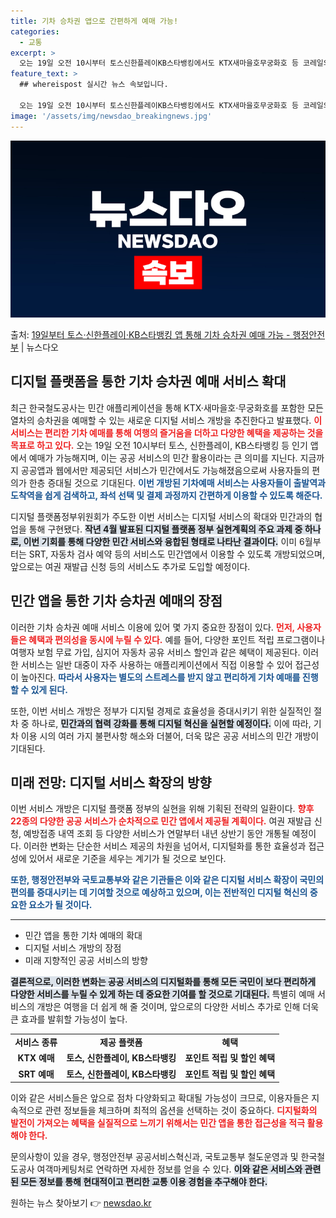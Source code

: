 ```yaml
---
title: 기차 승차권 앱으로 간편하게 예매 가능!
categories:
  - 교통
excerpt: >
  오는 19일 오전 10시부터 토스신한플레이KB스타뱅킹에서도 KTX새마을호무궁화호 등 코레일의 모든 열차 승차…
feature_text: >
  ## whereispost 실시간 뉴스 속보입니다.

  오는 19일 오전 10시부터 토스신한플레이KB스타뱅킹에서도 KTX새마을호무궁화호 등 코레일의 모든 열차 승차…
image: '/assets/img/newsdao_breakingnews.jpg'
---
```


![뉴스다오 속보](/assets/img/newsdao_breakingnews.jpg)

<p>출처: <a href="https://newsdao.kr/2205" rel="dofollow">19일부터 토스·신한플레이·KB스타뱅킹 앱 통해 기차 승차권 예매 가능 - 행정안전부</a> | 뉴스다오</p>

<h2 data-ke-size="size26">디지털 플랫폼을 통한 기차 승차권 예매 서비스 확대</h2>

<p data-ke-size="size16">최근 한국철도공사는 민간 애플리케이션을 통해 KTX·새마을호·무궁화호를 포함한 모든 열차의 승차권을 예매할 수 있는 새로운 디지털 서비스 개방을 추진한다고 발표했다. <b><span style="color: #ee2323;">이 서비스는 편리한 기차 예매를 통해 여행의 즐거움을 더하고 다양한 혜택을 제공하는 것을 목표로 하고 있다.</span></b> 오는 19일 오전 10시부터 토스, 신한플레이, KB스타뱅킹 등 인기 앱에서 예매가 가능해지며, 이는 공공 서비스의 민간 활용이라는 큰 의미를 지닌다. 지금까지 공공앱과 웹에서만 제공되던 서비스가 민간에서도 가능해졌음으로써 사용자들의 편의가 한층 증대될 것으로 기대된다. <b><span style="color: #1a5490;">이번 개방된 기차예매 서비스는 사용자들이 출발역과 도착역을 쉽게 검색하고, 좌석 선택 및 결제 과정까지 간편하게 이용할 수 있도록 해준다.</span></b></p>

<p data-ke-size="size16">디지털 플랫폼정부위원회가 주도한 이번 서비스는 디지털 서비스의 확대와 민간과의 협업을 통해 구현됐다. <b><span style="background-color: #21538527;">작년 4월 발표된 디지털 플랫폼 정부 실현계획의 주요 과제 중 하나로, 이번 기회를 통해 다양한 민간 서비스와 융합된 형태로 나타난 결과이다.</span></b> 이미 6월부터는 SRT, 자동차 검사 예약 등의 서비스도 민간앱에서 이용할 수 있도록 개방되었으며, 앞으로는 여권 재발급 신청 등의 서비스도 추가로 도입할 예정이다.</p>

<h2 data-ke-size="size26">민간 앱을 통한 기차 승차권 예매의 장점</h2>

<p data-ke-size="size16">이러한 기차 승차권 예매 서비스 이용에 있어 몇 가지 중요한 장점이 있다. <b><span style="color: #ee2323;">먼저, 사용자들은 혜택과 편의성을 동시에 누릴 수 있다.</span></b> 예를 들어, 다양한 포인트 적립 프로그램이나 여행자 보험 무료 가입, 심지어 자동차 공유 서비스 할인과 같은 혜택이 제공된다. 이러한 서비스는 일반 대중이 자주 사용하는 애플리케이션에서 직접 이용할 수 있어 접근성이 높아진다. <b><span style="color: #1a5490;">따라서 사용자는 별도의 스트레스를 받지 않고 편리하게 기차 예매를 진행할 수 있게 된다.</span></b></p>

<p data-ke-size="size16">또한, 이번 서비스 개방은 정부가 디지털 경제로 효율성을 증대시키기 위한 실질적인 절차 중 하나로, <b><span style="background-color: #21538527;">민간과의 협력 강화를 통해 디지털 혁신을 실현할 예정이다.</span></b> 이에 따라, 기차 이용 시의 여러 가지 불편사항 해소와 더불어, 더욱 많은 공공 서비스의 민간 개방이 기대된다. </p>

<h2 data-ke-size="size26">미래 전망: 디지털 서비스 확장의 방향</h2>

<p data-ke-size="size16">이번 서비스 개방은 디지털 플랫폼 정부의 실현을 위해 기획된 전략의 일환이다. <b><span style="color: #ee2323;">향후 22종의 다양한 공공 서비스가 순차적으로 민간 앱에서 제공될 계획이다.</span></b> 여권 재발급 신청, 예방접종 내역 조회 등 다양한 서비스가 연말부터 내년 상반기 동안 개통될 예정이다. 이러한 변화는 단순한 서비스 제공의 차원을 넘어서, 디지털화를 통한 효율성과 접근성에 있어서 새로운 기준을 세우는 계기가 될 것으로 보인다.</p>

<p data-ke-size="size16"><b><span style="color: #1a5490;">또한, 행정안전부와 국토교통부와 같은 기관들은 이와 같은 디지털 서비스 확장이 국민의 편의를 증대시키는 데 기여할 것으로 예상하고 있으며, 이는 전반적인 디지털 혁신의 중요한 요소가 될 것이다.</span></b></p>

<hr>

<ul>
  <li>민간 앱을 통한 기차 예매의 확대</li>
  <li>디지털 서비스 개방의 장점</li>
  <li>미래 지향적인 공공 서비스의 방향</li>
</ul>

<p data-ke-size="size16"><b><span style="background-color: #21538527;">결론적으로, 이러한 변화는 공공 서비스의 디지털화를 통해 모든 국민이 보다 편리하게 다양한 서비스를 누릴 수 있게 하는 데 중요한 기여를 할 것으로 기대된다.</span></b> 특별히 예매 서비스의 개방은 여행을 더 쉽게 해 줄 것이며, 앞으로의 다양한 서비스 추가로 인해 더욱 큰 효과를 발휘할 가능성이 높다.</p>

<table style="width: 100%; border-collapse: collapse;">
    <tr>
        <td style="text-align: center; height: 17px;"><b>서비스 종류</b></td>
        <td style="text-align: center; height: 17px;"><b>제공 플랫폼</b></td>
        <td style="text-align: center; height: 17px;"><b>혜택</b></td>
    </tr>
    <tr>
        <td style="text-align: center; height: 17px;"><b>KTX 예매</b></td>
        <td style="text-align: center; height: 17px;"><b>토스, 신한플레이, KB스타뱅킹</b></td>
        <td style="text-align: center; height: 17px;"><b>포인트 적립 및 할인 혜택</b></td>
    </tr>
    <tr>
        <td style="text-align: center; height: 17px;"><b>SRT 예매</b></td>
        <td style="text-align: center; height: 17px;"><b>토스, 신한플레이, KB스타뱅킹</b></td>
        <td style="text-align: center; height: 17px;"><b>포인트 적립 및 할인 혜택</b></td>
    </tr>
</table>

<p data-ke-size="size16">이와 같은 서비스들은 앞으로 점차 다양화되고 확대될 가능성이 크므로, 이용자들은 지속적으로 관련 정보들을 체크하며 최적의 옵션을 선택하는 것이 중요하다. <b><span style="color: #ee2323;">디지털화의 발전이 가져오는 혜택을 실질적으로 느끼기 위해서는 민간 앱을 통한 접근성을 적극 활용해야 한다.</span></b></p>

<p data-ke-size="size16">문의사항이 있을 경우, 행정안전부 공공서비스혁신과, 국토교통부 철도운영과 및 한국철도공사 여객마케팅처로 연락하면 자세한 정보를 얻을 수 있다. <b><span style="background-color: #21538527;">이와 같은 서비스와 관련된 모든 정보를 통해 현대적이고 편리한 교통 이용 경험을 추구해야 한다.</span></b></p> 

원하는 뉴스 찾아보기 👉 <a href="https://newsdao.kr" rel="dofollow">newsdao.kr</a>


